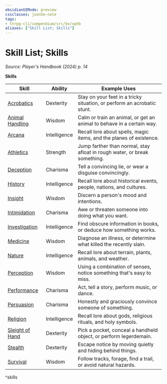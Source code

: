 ```yaml
---
obsidianUIMode: preview
cssclasses: json5e-note
tags:
- ttrpg-cli/compendium/src/5e/xphb
aliases: ["Skill List; Skills"]
---
```

# Skill List; Skills
*Source: Player's Handbook (2024) p. 14* 

**Skills**

| Skill | Ability | Example Uses |
|-------|---------|--------------|
| [Acrobatics](2-Mechanics/CLI/rules/skills.md#Acrobatics) | Dexterity | Stay on your feet in a tricky situation, or perform an acrobatic stunt. |
| [Animal Handling](2-Mechanics/CLI/rules/skills.md#Animal%20Handling) | Wisdom | Calm or train an animal, or get an animal to behave in a certain way. |
| [Arcana](2-Mechanics/CLI/rules/skills.md#Arcana) | Intelligence | Recall lore about spells, magic items, and the planes of existence. |
| [Athletics](2-Mechanics/CLI/rules/skills.md#Athletics) | Strength | Jump farther than normal, stay afloat in rough water, or break something. |
| [Deception](2-Mechanics/CLI/rules/skills.md#Deception) | Charisma | Tell a convincing lie, or wear a disguise convincingly. |
| [History](2-Mechanics/CLI/rules/skills.md#History) | Intelligence | Recall lore about historical events, people, nations, and cultures. |
| [Insight](2-Mechanics/CLI/rules/skills.md#Insight) | Wisdom | Discern a person's mood and intentions. |
| [Intimidation](2-Mechanics/CLI/rules/skills.md#Intimidation) | Charisma | Awe or threaten someone into doing what you want. |
| [Investigation](2-Mechanics/CLI/rules/skills.md#Investigation) | Intelligence | Find obscure information in books, or deduce how something works. |
| [Medicine](2-Mechanics/CLI/rules/skills.md#Medicine) | Wisdom | Diagnose an illness, or determine what killed the recently slain. |
| [Nature](2-Mechanics/CLI/rules/skills.md#Nature) | Intelligence | Recall lore about terrain, plants, animals, and weather. |
| [Perception](2-Mechanics/CLI/rules/skills.md#Perception) | Wisdom | Using a combination of senses, notice something that's easy to miss. |
| [Performance](2-Mechanics/CLI/rules/skills.md#Performance) | Charisma | Act, tell a story, perform music, or dance. |
| [Persuasion](2-Mechanics/CLI/rules/skills.md#Persuasion) | Charisma | Honestly and graciously convince someone of something. |
| [Religion](2-Mechanics/CLI/rules/skills.md#Religion) | Intelligence | Recall lore about gods, religious rituals, and holy symbols. |
| [Sleight of Hand](2-Mechanics/CLI/rules/skills.md#Sleight%20of%20Hand) | Dexterity | Pick a pocket, conceal a handheld object, or perform legerdemain. |
| [Stealth](2-Mechanics/CLI/rules/skills.md#Stealth) | Dexterity | Escape notice by moving quietly and hiding behind things. |
| [Survival](2-Mechanics/CLI/rules/skills.md#Survival) | Wisdom | Follow tracks, forage, find a trail, or avoid natural hazards. |
^skills